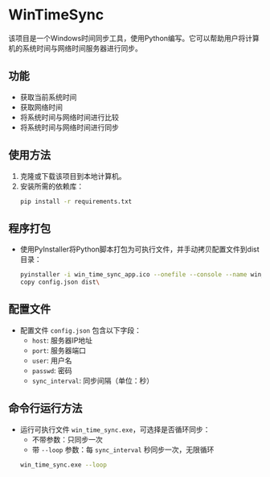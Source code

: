 # WinTimeSync

该项目是一个Windows时间同步工具，使用Python编写。它可以帮助用户将计算机的系统时间与网络时间服务器进行同步。

## 功能
- 获取当前系统时间
- 获取网络时间
- 将系统时间与网络时间进行比较
- 将系统时间与网络时间进行同步

## 使用方法
1. 克隆或下载该项目到本地计算机。
2. 安装所需的依赖库：
   ```bash
   pip install -r requirements.txt
   ```

## 程序打包
- 使用PyInstaller将Python脚本打包为可执行文件，并手动拷贝配置文件到dist目录：
  ```bash
  pyinstaller -i win_time_sync_app.ico --onefile --console --name win_time_sync main.py
  copy config.json dist\
  ```

## 配置文件
- 配置文件 `config.json` 包含以下字段：
  - `host`: 服务器IP地址
  - `port`: 服务器端口
  - `user`: 用户名
  - `passwd`: 密码
  - `sync_interval`: 同步间隔（单位：秒）

## 命令行运行方法
- 运行可执行文件 `win_time_sync.exe`，可选择是否循环同步：
  - 不带参数：只同步一次
  - 带 `--loop` 参数：每 `sync_interval` 秒同步一次，无限循环
  ```bash
  win_time_sync.exe --loop
  ```